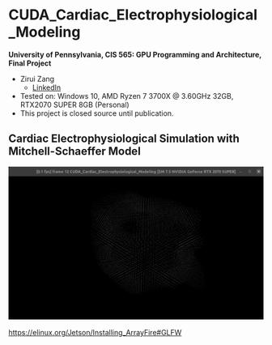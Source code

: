 ﻿# CUDA_Cardiac_Electrophysiological_Modeling

**University of Pennsylvania, CIS 565: GPU Programming and Architecture,
Final Project**

* Zirui Zang
  * [LinkedIn](https://www.linkedin.com/in/zirui-zang/)
* Tested on: Windows 10, AMD Ryzen 7 3700X @ 3.60GHz 32GB, RTX2070 SUPER 8GB (Personal)
* This project is closed source until publication.

## Cardiac Electrophysiological Simulation with Mitchell-Schaeffer Model
<p align="center">
<img src="images/two_point.gif"
     alt="two_point"
     width="700"/>
</p>

https://elinux.org/Jetson/Installing_ArrayFire#GLFW
